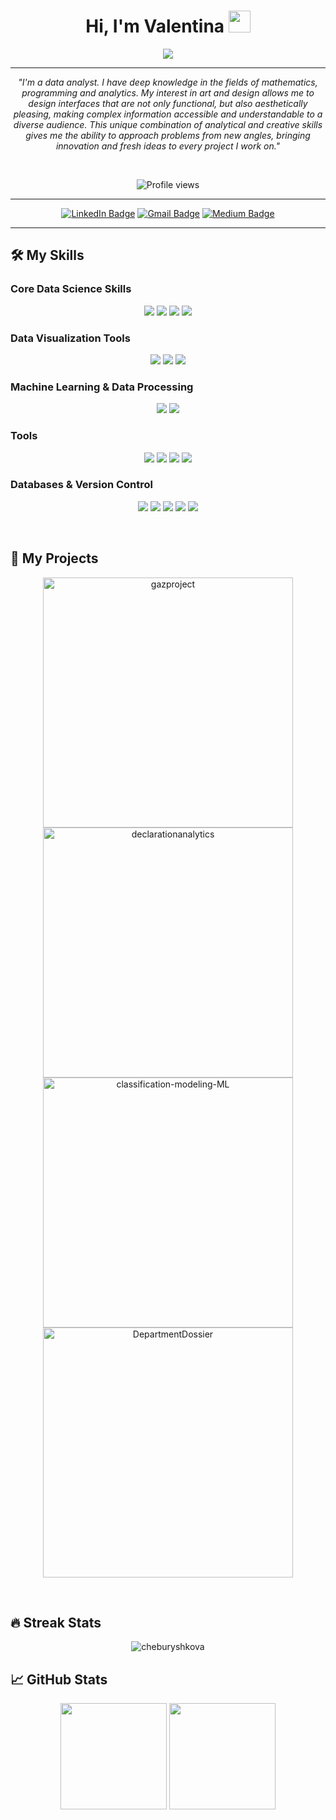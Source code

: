<h1 align="center">Hi, I'm Valentina <img src="https://media.giphy.com/media/hvRJCLFzcasrR4ia7z/giphy.gif" width="35px"></h1>

<p align="center">
  <img src="https://readme-typing-svg.herokuapp.com?lines=Data+Analyst;DS+%7C+AI+%7C+ML;Painter+%26+Creative+Thinker;Good+vibes+grind+on+y'all!&center=true&width=440&height=45&color=f758f7&vCenter=true&size=22">
</p>

<hr/>

<p align="center">
  <em>"I'm a data analyst. I have deep knowledge in the fields of mathematics, programming and analytics. My interest in art and design allows me to design interfaces that are not only functional, but also aesthetically pleasing, making complex information accessible and understandable to a diverse audience. This unique combination of analytical and creative skills gives me the ability to approach problems from new angles, bringing innovation and fresh ideas to every project I work on."</em>
</p>

<br>

<p align="center">
  <img src="https://komarev.com/ghpvc/?username=cheburyshkova&style=flat-square&color=ff69b4" alt="Profile views">
</p>

<hr/>

<p align="center">
  <a href="https://www.linkedin.com/in/cheburyshkova/" target="_blank"><img src="https://img.shields.io/badge/LinkedIn-0077B5?style=for-the-badge&logo=linkedin&logoColor=white" alt="LinkedIn Badge"></a>
  <a href="mailto:valentinacheburyshkova@gmail.com" target="_blank"><img src="https://img.shields.io/badge/Gmail-D14836?style=for-the-badge&logo=gmail&logoColor=white" alt="Gmail Badge"></a>
  <a href="https://medium.com/@valentinacheburyshkova" target="_blank"><img src="https://img.shields.io/badge/Medium-12100E?style=for-the-badge&logo=medium&logoColor=white" alt="Medium Badge"></a>
</p>

<hr/>

## 🛠️ My Skills

### Core Data Science Skills
<p align="center">
  <img src="https://img.shields.io/badge/Pandas-150458?style=for-the-badge&logo=pandas&logoColor=white">
  <img src="https://img.shields.io/badge/NumPy-013243?style=for-the-badge&logo=numpy&logoColor=white">
  <img src="https://img.shields.io/badge/SciPy-8CAAE6?style=for-the-badge&logo=scipy&logoColor=white">
  <img src="https://img.shields.io/badge/Python-3776AB?style=for-the-badge&logo=python&logoColor=white">
</p>

### Data Visualization Tools
<p align="center">
  <img src="https://img.shields.io/badge/Matplotlib-003545?style=for-the-badge&logo=matplotlib&logoColor=white">
  <img src="https://img.shields.io/badge/Plotly-3F4F75?style=for-the-badge&logo=plotly&logoColor=white">
  <img src="https://img.shields.io/badge/Canva-00C4CC?style=for-the-badge&logo=canva&logoColor=white">
</p>

### Machine Learning & Data Processing
<p align="center">
  <img src="https://img.shields.io/badge/Scikit--learn-F7931E?style=for-the-badge&logo=scikit-learn&logoColor=white">
  <img src="https://img.shields.io/badge/PyTorch-EE4C2C?style=for-the-badge&logo=pytorch&logoColor=white">
</p>

### Tools
<p align="center">
  <img src="https://img.shields.io/badge/Airflow-017CEE?style=for-the-badge&logo=apache-airflow&logoColor=white">
  <img src="https://img.shields.io/badge/Docker-2496ED?style=for-the-badge&logo=docker&logoColor=white">
  <img src="https://img.shields.io/badge/Jupyter-F37626?style=for-the-badge&logo=jupyter&logoColor=white">
  <img src="https://img.shields.io/badge/Visual_Studio_Code-007ACC?style=for-the-badge&logo=visual-studio-code&logoColor=white">
</p>

### Databases & Version Control
<p align="center">
  <img src="https://img.shields.io/badge/SQLite-003B57?style=for-the-badge&logo=sqlite&logoColor=white">
  <img src="https://img.shields.io/badge/MySQL-4479A1?style=for-the-badge&logo=mysql&logoColor=white">
  <img src="https://img.shields.io/badge/Git-F05032?style=for-the-badge&logo=git&logoColor=white">
  <img src="https://img.shields.io/badge/GitHub-181717?style=for-the-badge&logo=github&logoColor=white">
  <img src="https://img.shields.io/badge/GitLab-FCA121?style=for-the-badge&logo=gitlab&logoColor=white">
</p>

<br>


## 📕 My Projects

<p align="center">
  <!-- Enhanced project display with uniform style -->
  <a href="https://github.com/cheburyshkova/gazproject">
    <img src="https://github-readme-stats.vercel.app/api/pin/?username=cheburyshkova&repo=gazproject&theme=buefy&bg_color=6a1b9a&title_color=f06292&icon_color=f8a8d4" width="400" alt="gazproject">
  </a>
  <a href="https://github.com/cheburyshkova/declarationanalytics">
    <img src="https://github-readme-stats.vercel.app/api/pin/?username=cheburyshkova&repo=declarationanalytics&theme=buefy&bg_color=6a1b9a&title_color=f06292&icon_color=f8a8d4" width="400" alt="declarationanalytics">
  </a>
  <a href="https://github.com/cheburyshkova/classification-modeling-ML">
    <img src="https://github-readme-stats.vercel.app/api/pin/?username=cheburyshkova&repo=classification-modeling-ML&theme=buefy&bg_color=6a1b9a&title_color=f06292&icon_color=f8a8d4" width="400" alt="classification-modeling-ML">
  </a>
  <a href="https://github.com/cheburyshkova/DepartmentDossier">
    <img src="https://github-readme-stats.vercel.app/api/pin/?username=cheburyshkova&repo=DepartmentDossier&theme=buefy&bg_color=6a1b9a&title_color=f06292&icon_color=f8a8d4" width="400" alt="DepartmentDossier">
  </a>
</p>

<br>

## 🔥 Streak Stats

<p align="center">
  <img src="https://github-readme-streak-stats.herokuapp.com/?user=cheburyshkova&theme=highcontrast&background=6a1b9a&ring=f06292&fire=f06292&currStreakLabel=f06292" alt="cheburyshkova">
</p>

## 📈 GitHub Stats

<p align="center">
  <img src="https://github-readme-stats.vercel.app/api?username=cheburyshkova&show_icons=true&theme=highcontrast&icon_color=f8a8d4&title_color=f06292&bg_color=6a1b9a" height="170px"/>
  <img src="https://github-readme-stats.vercel.app/api/top-langs/?username=cheburyshkova&theme=highcontrast&bg_color=6a1b9a&title_color=f06292&text_color=f8a8d4&layout=compact" height="170px"/>
</p>

